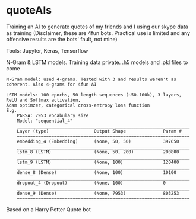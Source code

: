 # quoteAIs
Training an AI to generate quotes of my friends and I using our skype data as training
(Disclaimer, these are 4fun bots. Practical use is limited and any offensive results are the bots' fault, not mine)

Tools:
	Jupyter, Keras, Tensorflow
	
N-Gram & LSTM models. Training data private. .h5 models and .pkl files to come

	N-Gram model: used 4-grams. Tested with 3 and results weren't as coherent. Also 4-grams for 4fun AI

	LSTM models: 100 epochs, 50 length sequences (~50-100k), 3 layers, ReLU and Softmax activation,
	Adam optimzer, categorical cross-entropy loss function
	E.g.
		PARSA: 7953 vocabulary size
		Model: "sequential_4"
		_________________________________________________________________
		Layer (type)                 Output Shape              Param #   
		=================================================================
		embedding_4 (Embedding)      (None, 50, 50)            397650    
		_________________________________________________________________
		lstm_8 (LSTM)                (None, 50, 200)           200800    
		_________________________________________________________________
		lstm_9 (LSTM)                (None, 100)               120400    
		_________________________________________________________________
		dense_8 (Dense)              (None, 100)               10100     
		_________________________________________________________________
		dropout_4 (Dropout)          (None, 100)               0         
		_________________________________________________________________
		dense_9 (Dense)              (None, 7953)              803253    
		=================================================================

Based on a Harry Potter Quote bot
